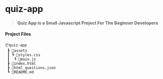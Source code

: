 # quiz-app

> #### Quiz App is a Small Javascript Project For The Beginner Developers

#### Project Files

```
📦quiz-app
 ┣ 📂assets
 ┃ ┗ 📜styles.css
 ┃  ┗ 📜main.js
 ┣ 📜index.html
 ┣ 📜html_questions.json
 ┗ 📜README.md
```
